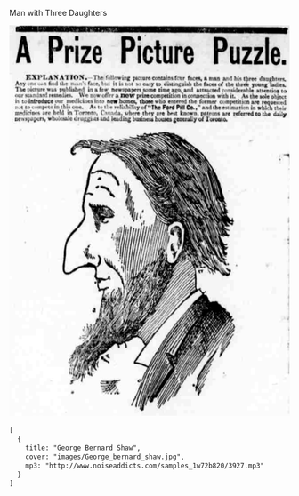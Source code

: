 Man with Three Daughters



![](/assets/Ford-pills-picture-puzzle.png)

```mp3
[
  {
    title: "George Bernard Shaw",
    cover: "images/George_bernard_shaw.jpg",
    mp3: "http://www.noiseaddicts.com/samples_1w72b820/3927.mp3"
  }
]
```

